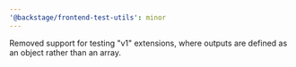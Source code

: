 ```yaml
---
'@backstage/frontend-test-utils': minor
---
```


Removed support for testing "v1" extensions, where outputs are defined as an object rather than an array.
